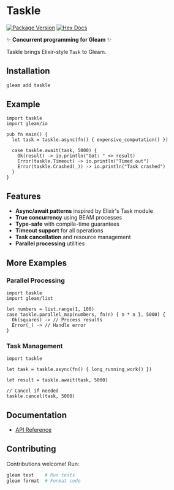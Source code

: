 # Taskle

[![Package Version](https://img.shields.io/hexpm/v/taskle)](https://hex.pm/packages/taskle)
[![Hex Docs](https://img.shields.io/badge/hex-docs-ffaff3)](https://hexdocs.pm/taskle/)

✨ **Concurrent programming for Gleam** ✨

Taskle brings Elixir-style `Task` to Gleam.

## Installation

```sh
gleam add taskle
```

## Example

```gleam
import taskle
import gleam/io

pub fn main() {
  let task = taskle.async(fn() { expensive_computation() })

  case taskle.await(task, 5000) {
    Ok(result) -> io.println("Got: " <> result)
    Error(taskle.Timeout) -> io.println("Timed out")
    Error(taskle.Crashed(_)) -> io.println("Task crashed")
  }
}
```

## Features

- **Async/await patterns** inspired by Elixir's Task module
- **True concurrency** using BEAM processes
- **Type-safe** with compile-time guarantees
- **Timeout support** for all operations
- **Task cancellation** and resource management
- **Parallel processing** utilities

## More Examples

### Parallel Processing

```gleam
import taskle
import gleam/list

let numbers = list.range(1, 100)
case taskle.parallel_map(numbers, fn(n) { n * n }, 5000) {
  Ok(squares) -> // Process results
  Error(_) -> // Handle error
}
```

### Task Management

```gleam
import taskle

let task = taskle.async(fn() { long_running_work() })

let result = taskle.await(task, 5000)

// Cancel if needed
taskle.cancel(task, 5000)
```

## Documentation

- [API Reference](https://hexdocs.pm/taskle/)

## Contributing

Contributions welcome! Run:

```sh
gleam test    # Run tests
gleam format  # Format code
```
